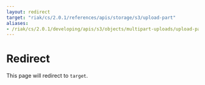 ```yaml
---
layout: redirect
target: "riak/cs/2.0.1/references/apis/storage/s3/upload-part"
aliases:
- /riak/cs/2.0.1/developing/apis/s3/objects/multipart-uploads/upload-part
---
```


# Redirect

This page will redirect to `target`.
